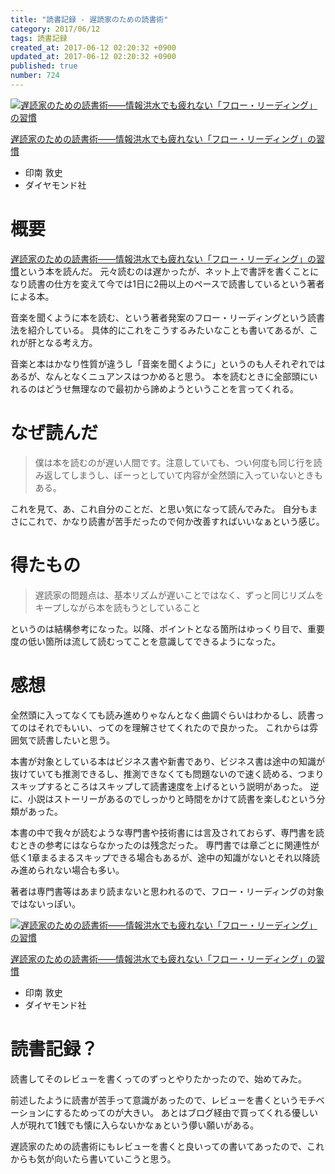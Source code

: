 ```yaml
---
title: "読書記録 - 遅読家のための読書術"
category: 2017/06/12
tags: 読書記録
created_at: 2017-06-12 02:20:32 +0900
updated_at: 2017-06-12 02:20:32 +0900
published: true
number: 724
---
```


<div class="asin">
<div class="asin-image"><a href="https://www.amazon.co.jp/exec/obidos/ASIN/4478068577/nownabe0c-22/" rel="nofollow noopener" target="_blank"><img src="http://images-jp.amazon.com/images/P/4478068577.09._SL160_.jpg" alt="遅読家のための読書術――情報洪水でも疲れない「フロー・リーディング」の習慣"></a></div>
<div class="asin-detail">
<p><a href="https://www.amazon.co.jp/exec/obidos/ASIN/4478068577/nownabe0c-22/" rel="nofollow noopener" target="_blank">遅読家のための読書術――情報洪水でも疲れない「フロー・リーディング」の習慣</a></p>
<ul>
<li>印南 敦史</li>
<li>ダイヤモンド社</li>
</ul>
</div>
<p></p>
</div>

# 概要
<a href="https://www.amazon.co.jp/exec/obidos/ASIN/4478068577/nownabe0c-22/" rel="nofollow noopener" target="_blank">遅読家のための読書術――情報洪水でも疲れない「フロー・リーディング」の習慣</a>という本を読んだ。
元々読むのは遅かったが、ネット上で書評を書くことになり読書の仕方を変えて今では1日に2冊以上のペースで読書しているという著者による本。

音楽を聞くように本を読む、という著者発案のフロー・リーディングという読書法を紹介している。
具体的にこれをこうするみたいなことも書いてあるが、これが肝となる考え方。

音楽と本はかなり性質が違うし「音楽を聞くように」というのも人それぞれではあるが、なんとなくニュアンスはつかめると思う。
本を読むときに全部頭にいれるのはどうせ無理なので最初から諦めようということを言ってくれる。

# なぜ読んだ
> 僕は本を読むのが遅い人間です。注意していても、つい何度も同じ行を読み返してしまうし、ぼーっとしていて内容が全然頭に入っていないときもある。

これを見て、あ、これ自分のことだ、と思い気になって読んでみた。
自分もまさにこれで、かなり読書が苦手だったので何か改善すればいいなぁという感じ。

# 得たもの
> 遅読家の問題点は、基本リズムが遅いことではなく、ずっと同じリズムをキープしながら本を読もうとしていること

というのは結構参考になった。以降、ポイントとなる箇所はゆっくり目で、重要度の低い箇所は流して読むってことを意識してできるようになった。

# 感想
全然頭に入ってなくても読み進めりゃなんとなく曲調ぐらいはわかるし、読書ってのはそれでもいい、ってのを理解させてくれたので良かった。
これからは雰囲気で読書したいと思う。

本書が対象としている本はビジネス書や新書であり、ビジネス書は途中の知識が抜けていても推測できるし、推測できなくても問題ないので速く読める、つまりスキップするところはスキップして読書速度を上げるという説明があった。
逆に、小説はストーリーがあるのでしっかりと時間をかけて読書を楽しむという分類があった。

本書の中で我々が読むような専門書や技術書には言及されておらず、専門書を読むときの参考にはならなかったのは残念だった。
専門書では章ごとに関連性が低く1章まるまるスキップできる場合もあるが、途中の知識がないとそれ以降読み進められない場合も多い。

著者は専門書等はあまり読まないと思われるので、フロー・リーディングの対象ではないっぽい。

<div class="asin">
<div class="asin-image"><a href="https://www.amazon.co.jp/exec/obidos/ASIN/4478068577/nownabe0c-22/" rel="nofollow noopener" target="_blank"><img src="http://images-jp.amazon.com/images/P/4478068577.09._SL160_.jpg" alt="遅読家のための読書術――情報洪水でも疲れない「フロー・リーディング」の習慣"></a></div>
<div class="asin-detail">
<p><a href="https://www.amazon.co.jp/exec/obidos/ASIN/4478068577/nownabe0c-22/" rel="nofollow noopener" target="_blank">遅読家のための読書術――情報洪水でも疲れない「フロー・リーディング」の習慣</a></p>
<ul>
<li>印南 敦史</li>
<li>ダイヤモンド社</li>
</ul>
</div>
<p></p>
</div>

# 読書記録？
読書してそのレビューを書くってのずっとやりたかったので、始めてみた。

前述したように読書が苦手って意識があったので、レビューを書くというモチベーションにするためってのが大きい。
あとはブログ経由で買ってくれる優しい人が現れて1銭でも懐に入らないかなぁという儚い願いがある。

遅読家のための読書術にもレビューを書くと良いっての書いてあったので、これからも気が向いたら書いていこうと思う。
